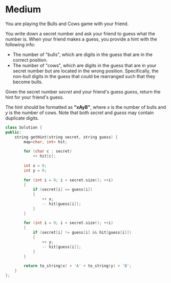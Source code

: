 # Medium

You are playing the Bulls and Cows game with your friend.

You write down a secret number and ask your friend to guess what the number is. When your friend makes a guess, you provide a hint with the following info:

- The number of "bulls", which are digits in the guess that are in the correct position.
- The number of "cows", which are digits in the guess that are in your secret number but are located in the wrong position. Specifically, the non-bull digits in the guess that could be rearranged such that they become bulls.

Given the secret number $secret$ and your friend's guess $guess$, return the hint for your friend's guess.

The hint should be formatted as **"xAyB"**, where $x$ is the number of bulls and $y$ is the number of cows. Note that both $secret$ and $guess$ may contain duplicate digits.

```cpp
class Solution {
public:
    string getHint(string secret, string guess) {
        map<char, int> hit;
        
        for (char c : secret)
            ++ hit[c];
        
        int x = 0;
        int y = 0;
        
        for (int i = 0; i < secret.size(); ++i)
        {
            if (secret[i] == guess[i])
            {
                ++ x;
                -- hit[guess[i]];
            }
        }
        
        for (int i = 0; i < secret.size(); ++i)
        {
            if (secret[i] != guess[i] && hit[guess[i]])
            {
                ++ y;
                -- hit[guess[i]];
            }
        }
        
        return to_string(x) + 'A' + to_string(y) + 'B';
    }
};
```
